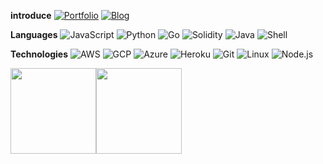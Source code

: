 **introduce**
[![Portfolio](https://img.shields.io/badge/-Portfolio-000?style=for-the-badge&logo=github&logoColor=fff)](https://black9.github.io/portfolio/)
[![Blog](https://img.shields.io/badge/-Blog-000?style=for-the-badge&logo=Microsoft&logoColor=fff)](https://black9.github.io/)

**Languages**
![JavaScript](https://img.shields.io/badge/-JavaScript-000?&logo=JavaScript)
![Python](https://img.shields.io/badge/-Python-000?&logo=python)
![Go](https://img.shields.io/badge/-go-000?&logo=go)
![Solidity](https://img.shields.io/badge/-Solidity-000?&logo=ethereum)
![Java](https://img.shields.io/badge/-java-000?&logo=java)
![Shell](https://img.shields.io/badge/-shell-000?&logo=shell)


**Technologies**
![AWS](https://img.shields.io/badge/-AWS-000?&logo=Amazon-AWS&logoColor=FF9900)
![GCP](https://img.shields.io/badge/-GCP-000?&logo=google-cloud)
![Azure](https://img.shields.io/badge/-Azure-000?&logo=microsoft-azure)
![Heroku](https://img.shields.io/badge/-Heroku-000?&logo=heroku)
![Git](https://img.shields.io/badge/-Git-000?&logo=git)
![Linux](https://img.shields.io/badge/-Linux-000?&logo=linux)
![Node.js](https://img.shields.io/badge/-Node.js-000?&logo=node.js)


<a href="https://www.youtube.com/watch?v=RgKAFK5djSk"><img align="" height="137px" src="https://github-readme-stats.vercel.app/api?username=black9&hide_title=true&hide_border=true&show_icons=true&include_all_commits=true&line_height=21&bg_color=0,EC6C6C,FFD479,FFFC79,73FA79&theme=graywhite" /><!-- wi*quL3fcV --><img align="" height="137px" src="https://github-readme-stats.vercel.app/api/top-langs/?username=black9&hide_title=true&hide_border=true&layout=compact&bg_color=0,73FA79,73FDFF,D783FF&theme=graywhite" /></a>
